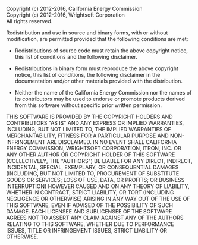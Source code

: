 Copyright (c) 2012-2016, California Energy Commission  
Copyright (c) 2012-2016, Wrightsoft Corporation  
All rights reserved.  

Redistribution and use in source and binary forms, with or without modification, are permitted provided that the following conditions are met:  

- Redistributions of source code must retain the above copyright notice, this list of conditions and the following disclaimer.  

- Redistributions in binary form must reproduce the above copyright notice, this list of conditions, the following disclaimer in the documentation and/or other materials provided with the distribution.  

- Neither the name of the California Energy Commission nor the names of its contributors may be used to endorse or promote products derived from this software without specific prior written permission.  

THIS SOFTWARE IS PROVIDED BY THE COPYRIGHT HOLDERS AND CONTRIBUTORS "AS IS" AND ANY EXPRESS OR IMPLIED WARRANTIES, INCLUDING, BUT NOT LIMITED TO, THE IMPLIED WARRANTIES OF MERCHANTABILITY, FITNESS FOR A PARTICULAR PURPOSE AND NON-INFRINGEMENT ARE DISCLAIMED. IN NO EVENT SHALL CALIFORNIA ENERGY COMMISSION, WRIGHTSOFT CORPORATION, ITRON, INC. OR ANY OTHER AUTHOR OR COPYRIGHT HOLDER OF THIS SOFTWARE (COLLECTIVELY, THE "AUTHORS") BE LIABLE FOR ANY DIRECT, INDIRECT, INCIDENTAL, SPECIAL, EXEMPLARY, OR CONSEQUENTIAL DAMAGES (INCLUDING, BUT NOT LIMITED TO, PROCUREMENT OF SUBSTITUTE GOODS OR SERVICES; LOSS OF USE, DATA, OR PROFITS; OR BUSINESS INTERRUPTION) HOWEVER CAUSED AND ON ANY THEORY OF LIABILITY, WHETHER IN CONTRACT, STRICT LIABILITY, OR TORT (INCLUDING NEGLIGENCE OR OTHERWISE) ARISING IN ANY WAY OUT OF THE USE OF THIS SOFTWARE, EVEN IF ADVISED OF THE POSSIBILITY OF SUCH DAMAGE.  EACH LICENSEE AND SUBLICENSEE OF THE SOFTWARE AGREES NOT TO ASSERT ANY CLAIM AGAINST ANY OF THE AUTHORS RELATING TO THIS SOFTWARE, WHETHER DUE TO PERFORMANCE ISSUES, TITLE OR INFRINGEMENT ISSUES, STRICT LIABILITY OR OTHERWISE.